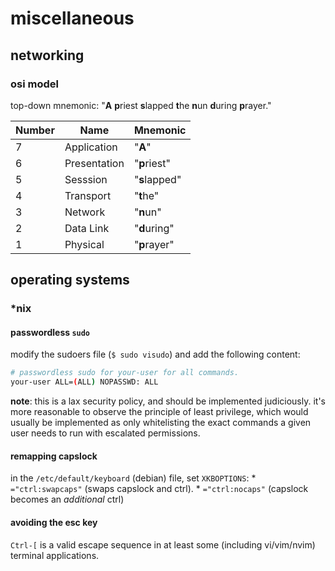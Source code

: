 miscellaneous
=============

## networking

### osi model

top-down mnemonic: "**A** **p**riest **s**lapped **t**he **n**un **d**uring **p**rayer."

|Number|Name|Mnemonic|
|------|----|--------|
|7|Application|"**A**"|
|6|Presentation|"**p**riest"|
|5|Sesssion|"**s**lapped"|
|4|Transport|"**t**he"|
|3|Network|"**n**un"|
|2|Data Link|"**d**uring"|
|1|Physical|"**p**rayer"|

## operating systems

### *nix

#### passwordless `sudo`

modify the sudoers file (`$ sudo visudo`) and add the following content:
```bash
# passwordless sudo for your-user for all commands.
your-user ALL=(ALL) NOPASSWD: ALL
```

**note**: this is a lax security policy, and should be implemented judiciously. it's more reasonable to observe the principle of least privilege, which would usually be implemented as only whitelisting the exact commands a given user needs to run with escalated permissions.

#### remapping capslock

in the `/etc/default/keyboard` (debian) file, set `XKBOPTIONS`:
    * `="ctrl:swapcaps"` (swaps capslock and ctrl).
    * `="ctrl:nocaps"` (capslock becomes an _additional_ ctrl)

#### avoiding the esc key

`Ctrl-[` is a valid escape sequence in at least some (including vi/vim/nvim) terminal applications.
